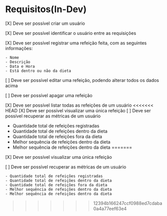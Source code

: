 
# Requisitos(In-Dev)

[X] Deve ser possível criar um usuário

[X] Deve ser possível identificar o usuário entre as requisições

[X] Deve ser possível registrar uma refeição feita, com as seguintes informações:

    - Nome
    - Descrição
    - Data e Hora
    - Está dentro ou não da dieta
  
[ ] Deve ser possível editar uma refeição, podendo alterar todos os dados acima

[ ] Deve ser possível apagar uma refeição

[X] Deve ser possível listar todas as refeições de um usuário
<<<<<<< HEAD
[X] Deve ser possível visualizar uma única refeição
[ ] Deve ser possível recuperar as métricas de um usuário
  - Quantidade total de refeições registradas
  - Quantidade total de refeições dentro da dieta
  - Quantidade total de refeições fora da dieta
  - Melhor sequência de refeições dentro da dieta
  - Melhor sequência de refeições dentro da dieta
=======

[X] Deve ser possível visualizar uma única refeição

[ ] Deve ser possível recuperar as métricas de um usuário

    - Quantidade total de refeições registradas
    - Quantidade total de refeições dentro da dieta
    - Quantidade total de refeições fora da dieta
    - Melhor sequência de refeições dentro da dieta
    - Melhor sequência de refeições dentro da dieta
>>>>>>> 12394b166247ccf0988ed7cdaba0a4a77eef63e4
